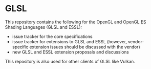 # GLSL
This repository contains the following for the OpenGL and OpenGL ES Shading Languages (GLSL and ESSL):

- issue tracker for the core specifications
- issue tracker for extensions to GLSL and ESSL (however, vendor-specific extension issues should be discussed with the vendor)
- new GLSL and ESSL extension proposals and discussions

This repository is also used for other clients of GLSL like Vulkan.
